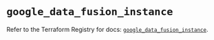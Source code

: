 # `google_data_fusion_instance`

Refer to the Terraform Registry for docs: [`google_data_fusion_instance`](https://registry.terraform.io/providers/hashicorp/google/4.85.0/docs/resources/data_fusion_instance).
